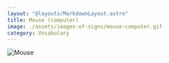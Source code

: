 ```yaml
---
layout: "@layouts/MarkdownLayout.astro"
title: Mouse (computer)
image: ./assets/images-of-signs/mouse-computer.gif
category: Vocabulary
---
```


![Mouse](@signs/mouse-computer.gif)
